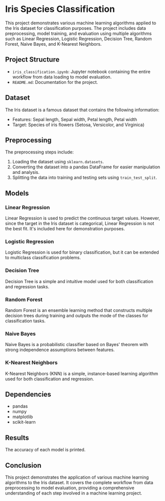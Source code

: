 # Iris Species Classification

This project demonstrates various machine learning algorithms applied to the Iris dataset for classification purposes. The project includes data preprocessing, model training, and evaluation using multiple algorithms such as Linear Regression, Logistic Regression, Decision Tree, Random Forest, Naive Bayes, and K-Nearest Neighbors.

## Project Structure

- `iris_classification.ipynb`: Jupyter notebook containing the entire workflow from data loading to model evaluation.
- `README.md`: Documentation for the project.

## Dataset

The Iris dataset is a famous dataset that contains the following information:

- Features: Sepal length, Sepal width, Petal length, Petal width
- Target: Species of iris flowers (Setosa, Versicolor, and Virginica)

## Preprocessing

The preprocessing steps include:

1. Loading the dataset using `sklearn.datasets`.
2. Converting the dataset into a pandas DataFrame for easier manipulation and analysis.
3. Splitting the data into training and testing sets using `train_test_split`.

## Models

### Linear Regression

Linear Regression is used to predict the continuous target values. However, since the target in the Iris dataset is categorical, Linear Regression is not the best fit. It's included here for demonstration purposes.

### Logistic Regression

Logistic Regression is used for binary classification, but it can be extended to multiclass classification problems.

### Decision Tree

Decision Tree is a simple and intuitive model used for both classification and regression tasks.

### Random Forest

Random Forest is an ensemble learning method that constructs multiple decision trees during training and outputs the mode of the classes for classification tasks.

### Naive Bayes

Naive Bayes is a probabilistic classifier based on Bayes' theorem with strong independence assumptions between features.

### K-Nearest Neighbors

K-Nearest Neighbors (KNN) is a simple, instance-based learning algorithm used for both classification and regression.

## Dependencies

- pandas
- numpy
- matplotlib
- scikit-learn

## Results

The accuracy of each model is printed.

## Conclusion

This project demonstrates the application of various machine learning algorithms to the Iris dataset. It covers the complete workflow from data preprocessing to model evaluation, providing a comprehensive understanding of each step involved in a machine learning project.

